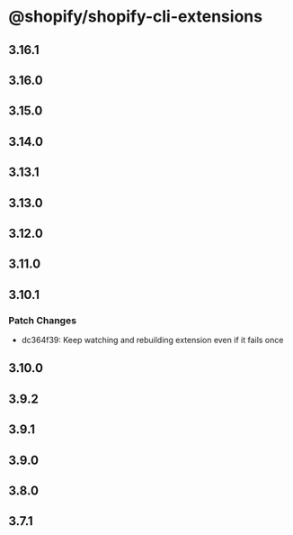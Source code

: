 # @shopify/shopify-cli-extensions

## 3.16.1

## 3.16.0

## 3.15.0

## 3.14.0

## 3.13.1

## 3.13.0

## 3.12.0

## 3.11.0

## 3.10.1

### Patch Changes

- dc364f39: Keep watching and rebuilding extension even if it fails once

## 3.10.0

## 3.9.2

## 3.9.1

## 3.9.0

## 3.8.0

## 3.7.1

